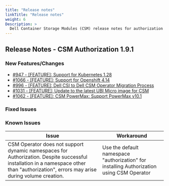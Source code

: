 ```yaml
---
title: "Release notes"
linkTitle: "Release notes"
weight: 6
Description: >
  Dell Container Storage Modules (CSM) release notes for authorization
---
```


## Release Notes - CSM Authorization 1.9.1








### New Features/Changes

- [#947 - [FEATURE]: Support for Kubernetes 1.28](https://github.com/dell/csm/issues/947)
- [#1066 - [FEATURE]: Support for Openshift 4.14](https://github.com/dell/csm/issues/1066)
- [#996 - [FEATURE]: Dell CSI to Dell CSM Operator Migration Process](https://github.com/dell/csm/issues/996)
- [#1031 - [FEATURE]: Update to the latest UBI Micro image for CSM](https://github.com/dell/csm/issues/1031)
- [#1062 - [FEATURE]: CSM PowerMax: Support PowerMax v10.1 ](https://github.com/dell/csm/issues/1062)

### Fixed Issues


### Known Issues
| Issue | Workaround |
|-------|------------|
| CSM Operator does not support dynamic namespaces for Authorization. Despite successful installation in a namespace other than "authorization", errors may arise during volume creation. | Use the default namespace "authorization" for installing Authorization using CSM Operator|
